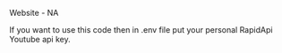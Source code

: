 Website - NA

If you want to use this code then in .env file put your personal RapidApi Youtube api key.
